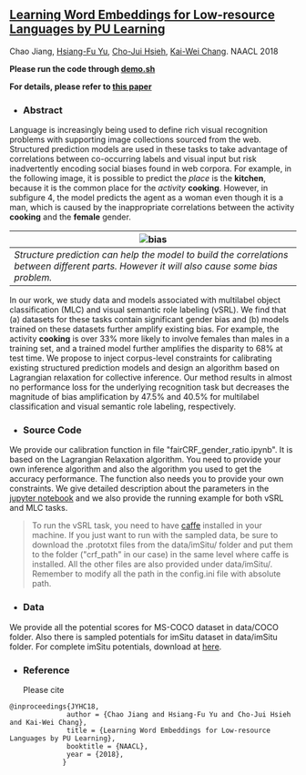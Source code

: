 
## [Learning Word Embeddings for Low-resource Languages by PU Learning](https://arxiv.org/abs/1805.03366) ##
Chao Jiang, [Hsiang-Fu Yu](http://www.cs.utexas.edu/~rofuyu/), [Cho-Jui Hsieh](http://www.stat.ucdavis.edu/~chohsieh/rf/), [Kai-Wei Chang](http://web.cs.ucla.edu/~kwchang/). NAACL 2018

**Please run the code through [demo.sh](https://github.com/uclanlp/MFEmbedding/blob/master/demo.sh)**

**For details, please refer to [this paper](https://arxiv.org/pdf/1805.03366.pdf)**


- ### Abstract

Language is increasingly being used to define rich visual recognition problems with supporting image collections sourced from the web. Structured prediction models are used in these tasks to take advantage of correlations between co-occurring labels and visual input but risk inadvertently encoding social biases found in web corpora. For example, in the following image, it is possible to predict  the *place* is the **kitchen**, because it is the common place for the *activity* **cooking**. However, in subfigure 4, the model predicts the agent as a woman even though it is a man, which is caused by the inappropriate correlations between the activity **cooking** and the **female** gender.

| ![bias](img/bias_teaser.png)             |
| ---------------------------------------- |
| *Structure prediction can help the model to build the correlations between different parts. However it will also cause some bias problem.* |

In our work, we study data and models associated with multilabel object classification (MLC) and visual semantic role labeling (vSRL). We find that (a) datasets for these tasks contain significant gender bias and (b) models trained on these datasets further amplify existing bias. For example, the activity **cooking** is over 33% more likely to involve females than males in a training set, and a trained model further amplifies the disparity to 68% at test time. We propose to inject corpus-level constraints for calibrating existing structured prediction models and design an algorithm based on Lagrangian relaxation for collective inference. Our method results in almost no performance loss for the underlying recognition task but decreases the magnitude of bias amplification by 47.5% and 40.5% for multilabel classification and visual semantic role labeling, respectively.


- ### Source Code

We provide our calibration function in file "fairCRF_gender_ratio.ipynb". It is based on the Lagrangian Relaxation algorithm. You need to provide your own inference algorithm and also the algorithm you used to get the accuracy performance. The function also needs you to provide your own constraints. We give detailed description about the parameters in the [jupyter notebook](https://github.com/uclanlp/reducingbias/blob/master/src/fairCRF_gender_ratio.ipynb) and we also provide the running example for both vSRL and MLC tasks. 

> To run the vSRL task, you need to have [caffe](http://caffe.berkeleyvision.org/installation.html) installed in your machine.  If you just want to run with the sampled data, be sure to download the .prototxt files from the data/imSitu/ folder and put them to the folder ("crf\_path" in our case) in the same level where caffe is installed. All the other files are also provided under data/imSitu/. Remember to modify all the path in the config.ini file with absolute path.

- ### Data

We provide all the potential scores for MS-COCO dataset in data/COCO folder.  Also there is sampled potentials for imSitu dataset in data/imSitu folder. For complete imSitu potentials, download at [here](https://s3.amazonaws.com/MY89_Transfer/crf_only.tar).

- ### Reference
  Please cite

 ```
@inproceedings{JYHC18,
               author = {Chao Jiang and Hsiang-Fu Yu and Cho-Jui Hsieh and Kai-Wei Chang},
               title = {Learning Word Embeddings for Low-resource Languages by PU Learning}, 
               booktitle = {NAACL}, 
               year = {2018},
              }
 ```
